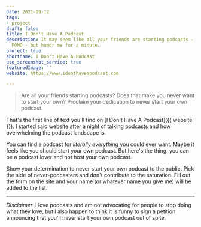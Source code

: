 ```yaml
---
date: 2021-09-12
tags:
- project
draft: false
title: I Don't Have A Podcast
description: It may seem like all your friends are starting podcasts - and you hate
  FOMO - but humor me for a minute.
project: true
shortname: I Don't Have A Podcast
use_screenshot_service: true
featuredImage: ''
website: https://www.idonthaveapodcast.com

---
```

> Are all your friends starting podcasts? Does that make you never want to start your own? Proclaim your dedication to never start your own podcast.

That's the first line of text you'll find on [I Don't Have A Podcast]({{ website }}). I started said website after a night of talking podcasts and how overwhelming the podcast landscape is.

You can find a podcast for _literally everything_ you could ever want. Maybe it feels like you should start your own podcast. But here's the thing: you can be a podcast lover and not host your own podcast.

Show your determination to never start your own podcast to the public. Pick the side of never-podcasters and don't contribute to the saturation. Fill out the form on the site and your name (or whatever name you give me) will be added to the list.

***

_Disclaimer_: I love podcasts and am not advocating for people to stop doing what they love, but I also happen to think it is funny to sign a petition announcing that you'll never start your own podcast out of spite.